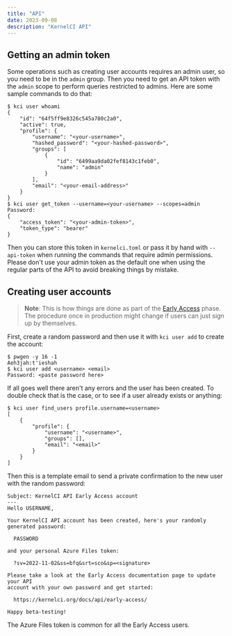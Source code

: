 ```yaml
---
title: "API"
date: 2023-09-08
description: "KernelCI API"
---
```


## Getting an admin token

Some operations such as creating user accounts requires an admin user, so you
need to be in the `admin` group.  Then you need to get an API token with the
`admin` scope to perform queries restricted to admins.  Here are some sample
commands to do that:

```
$ kci user whoami
{
    "id": "64f5ff9e8326c545a780c2a0",
    "active": true,
    "profile": {
        "username": "<your-username>",
        "hashed_password": "<your-hashed-password>",
        "groups": [
            {
                "id": "6499aa9da02fef8143c1feb0",
                "name": "admin"
            }
        ],
        "email": "<your-email-address>"
    }
}
$ kci user get_token --username=<your-username> --scopes=admin
Password:
{
    "access_token": "<your-admin-token>",
    "token_type": "bearer"
}
```

Then you can store this token in `kernelci.toml` or pass it by hand with
`--api-token` when running the commands that require admin permissions.  Please
don't use your admin token as the default one when using the regular parts of
the API to avoid breaking things by mistake.

## Creating user accounts

> **Note**: This is how things are done as part of the [Early
> Access](/docs/api/early-access) phase.  The procedure once in production
> might change if users can just sign up by themselves.

First, create a random password and then use it with `kci user add` to create
the account:

```
$ pwgen -y 16 -1
Aeh3jah:t'ieshah
$ kci user add <username> <email>
Password: <paste password here>
```

If all goes well there aren't any errors and the user has been created.  To
double check that is the case, or to see if a user already exists or anything:

```
$ kci user find_users profile.username=<username>
[
    {
        "profile": {
            "username": "<username>",
            "groups": [],
            "email": "<email>"
        }
    }
]
```

Then this is a template email to send a private confirmation to the new user
with the random password:

```
Subject: KernelCI API Early Access account
---
Hello USERNAME,

Your KernelCI API account has been created, here's your randomly
generated password:

  PASSWORD

and your personal Azure Files token:

  ?sv=2022-11-02&ss=bfq&srt=sco&sp=<signature>

Please take a look at the Early Access documentation page to update your API
account with your own password and get started:

  https://kernelci.org/docs/api/early-access/

Happy beta-testing!
```

The Azure Files token is common for all the Early Access users.
